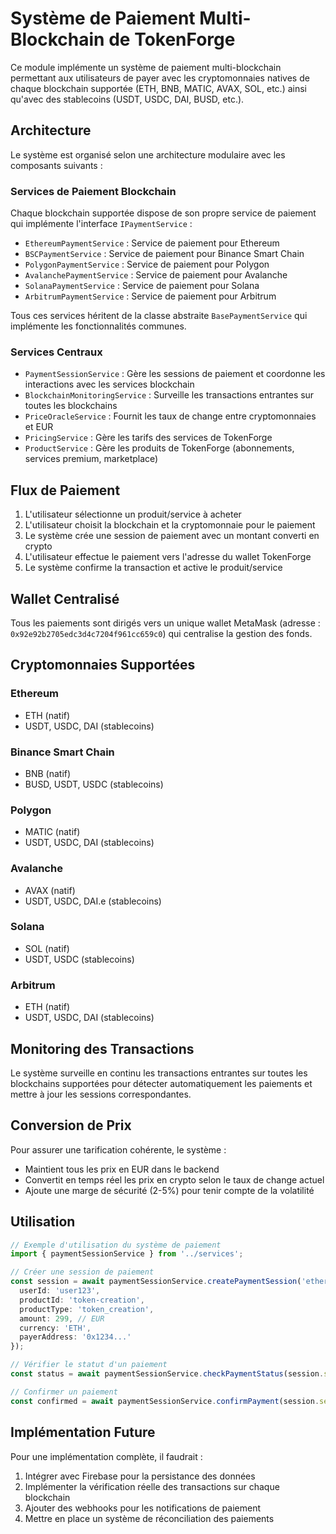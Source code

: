 # Système de Paiement Multi-Blockchain de TokenForge

Ce module implémente un système de paiement multi-blockchain permettant aux utilisateurs de payer avec les cryptomonnaies natives de chaque blockchain supportée (ETH, BNB, MATIC, AVAX, SOL, etc.) ainsi qu'avec des stablecoins (USDT, USDC, DAI, BUSD, etc.).

## Architecture

Le système est organisé selon une architecture modulaire avec les composants suivants :

### Services de Paiement Blockchain

Chaque blockchain supportée dispose de son propre service de paiement qui implémente l'interface `IPaymentService` :

- `EthereumPaymentService` : Service de paiement pour Ethereum
- `BSCPaymentService` : Service de paiement pour Binance Smart Chain
- `PolygonPaymentService` : Service de paiement pour Polygon
- `AvalanchePaymentService` : Service de paiement pour Avalanche
- `SolanaPaymentService` : Service de paiement pour Solana
- `ArbitrumPaymentService` : Service de paiement pour Arbitrum

Tous ces services héritent de la classe abstraite `BasePaymentService` qui implémente les fonctionnalités communes.

### Services Centraux

- `PaymentSessionService` : Gère les sessions de paiement et coordonne les interactions avec les services blockchain
- `BlockchainMonitoringService` : Surveille les transactions entrantes sur toutes les blockchains
- `PriceOracleService` : Fournit les taux de change entre cryptomonnaies et EUR
- `PricingService` : Gère les tarifs des services de TokenForge
- `ProductService` : Gère les produits de TokenForge (abonnements, services premium, marketplace)

## Flux de Paiement

1. L'utilisateur sélectionne un produit/service à acheter
2. L'utilisateur choisit la blockchain et la cryptomonnaie pour le paiement
3. Le système crée une session de paiement avec un montant converti en crypto
4. L'utilisateur effectue le paiement vers l'adresse du wallet TokenForge
5. Le système confirme la transaction et active le produit/service

## Wallet Centralisé

Tous les paiements sont dirigés vers un unique wallet MetaMask (adresse : `0x92e92b2705edc3d4c7204f961cc659c0`) qui centralise la gestion des fonds.

## Cryptomonnaies Supportées

### Ethereum
- ETH (natif)
- USDT, USDC, DAI (stablecoins)

### Binance Smart Chain
- BNB (natif)
- BUSD, USDT, USDC (stablecoins)

### Polygon
- MATIC (natif)
- USDT, USDC, DAI (stablecoins)

### Avalanche
- AVAX (natif)
- USDT, USDC, DAI.e (stablecoins)

### Solana
- SOL (natif)
- USDT, USDC (stablecoins)

### Arbitrum
- ETH (natif)
- USDT, USDC, DAI (stablecoins)

## Monitoring des Transactions

Le système surveille en continu les transactions entrantes sur toutes les blockchains supportées pour détecter automatiquement les paiements et mettre à jour les sessions correspondantes.

## Conversion de Prix

Pour assurer une tarification cohérente, le système :
- Maintient tous les prix en EUR dans le backend
- Convertit en temps réel les prix en crypto selon le taux de change actuel
- Ajoute une marge de sécurité (2-5%) pour tenir compte de la volatilité

## Utilisation

```typescript
// Exemple d'utilisation du système de paiement
import { paymentSessionService } from '../services';

// Créer une session de paiement
const session = await paymentSessionService.createPaymentSession('ethereum', {
  userId: 'user123',
  productId: 'token-creation',
  productType: 'token_creation',
  amount: 299, // EUR
  currency: 'ETH',
  payerAddress: '0x1234...'
});

// Vérifier le statut d'un paiement
const status = await paymentSessionService.checkPaymentStatus(session.sessionId);

// Confirmer un paiement
const confirmed = await paymentSessionService.confirmPayment(session.sessionId, '0xabcd...');
```

## Implémentation Future

Pour une implémentation complète, il faudrait :
1. Intégrer avec Firebase pour la persistance des données
2. Implémenter la vérification réelle des transactions sur chaque blockchain
3. Ajouter des webhooks pour les notifications de paiement
4. Mettre en place un système de réconciliation des paiements
